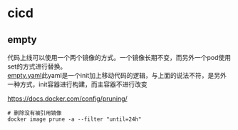 # cicd

## empty

代码上线可以使用一个两个镜像的方式。一个镜像长期不变，而另外一个pod使用set的方式进行替换。  
[empty.yaml](/manifests/example/cicd/empty.yaml)此yaml是一个init加上移动代码的逻辑，与上面的说法不符，是另外一种方式，init容器进行构建，而主容器不进行改变  

https://docs.docker.com/config/pruning/

```
# 删除没有被引用镜像
docker image prune -a --filter "until=24h"
```
